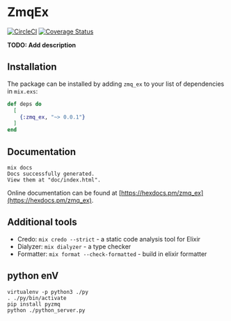 # ZmqEx
[![CircleCI](https://circleci.com/gh/half-t/zmq_ex.svg?style=svg)](https://circleci.com/gh/half-t/zmq_ex)
[![Coverage Status](https://coveralls.io/repos/github/half-t/zmq_ex/badge.svg?branch=master)](https://coveralls.io/github/half-t/zmq_ex?branch=master)

**TODO: Add description**

## Installation

The package can be installed by adding `zmq_ex` to your list of dependencies in `mix.exs`:

```elixir
def deps do
  [
    {:zmq_ex, "~> 0.0.1"}
  ]
end
```

## Documentation

```
mix docs
Docs successfully generated.
View them at "doc/index.html".
```

Online documentation can be found at [https://hexdocs.pm/zmq_ex](https://hexdocs.pm/zmq_ex).

## Additional tools

* Credo: `mix credo --strict` - a static code analysis tool for Elixir
* Dialyzer: `mix dialyzer` - a type checker
* Formatter: `mix format --check-formatted` - build in elixir formatter

## python enV

```
virtualenv -p python3 ./py
. ./py/bin/activate
pip install pyzmq
python ./python_server.py
```

